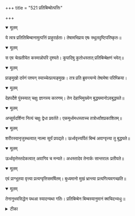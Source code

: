 +++
title = "521 प्रतिबिम्बोत्पत्तिः"

+++


<details open><summary>मूलम्</summary>

ये त्वत्र प्रतितिबिम्बानामुत्पत्तिं प्राहुरार्हताः। तेषामभिप्राय एषः स्थूलदृष्टिपरिष्कृतः॥
</details>



<details open><summary>मूलम्</summary>

स एव चेत्प्रतीयेत कस्मान्नोपरि दृश्यते। कूपादिषु कुतोधस्तात् प्रतिबिम्बेक्षणं भवेत्॥
</details>



<details open><summary>मूलम्</summary>

प्राङ्मुखो दर्पणं पश्यन् स्याच्चेत्प्रत्यङ्मुखः। तत्र प्रति ब्रुवन्त्यन्ये तेषामेषा परिष्क्रिया।
</details>



<details open><summary>मूलम्</summary>

देहपर्देशे पुंस्स्यात् चक्षुः ज्ञानस्य कारणम्। तेन देहाभिमुख्येन बुद्ध्यमानोऽवबुद्ध्यते॥
</details>



<details open><summary>मूलम्</summary>

अप्सूर्यदर्शिना नित्यं चक्षुः द्वेधा प्रवर्तते। एकमूर्ध्वमधस्ताच्च तत्रोर्ध्वांशप्रकाशितम्॥
</details>



<details open><summary>मूलम्</summary>

शरीरस्यानृजुस्थत्वात् नात्मा सूर्यं प्रपद्यते। ऊर्ध्ववृत्त्यर्पितं बिम्बं अवाग्वृत्त्या तु बुद्ध्यते॥
</details>



<details open><summary>मूलम्</summary>

ऊर्ध्ववृत्तेस्तदेकत्वात् अवागिव च मन्यते। अधस्तादेव तेनार्कः सान्तरालः प्रतीयते॥
</details>



<details open><summary>मूलम्</summary>

एवं प्राग्भूतया वृत्त्या प्रत्यग्वृत्तिसमर्षितम्। बुध्यमानो मुखं भ्रान्त्या प्रत्यगित्यवगच्छति॥
</details>



<details open><summary>मूलम्</summary>

तेनानुभवसिद्धेन पथआ स्यादन्यथा गतिः। प्रतिबिम्बेन बिम्बस्यानुमानं क्वचिदभ्यधुः॥
</details>



<details><summary>टीका</summary>

श्लोक.[413]
</details>

